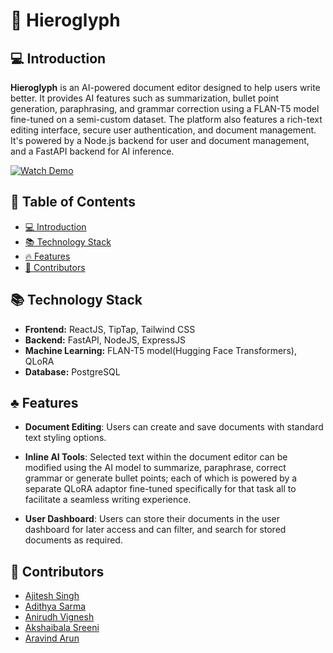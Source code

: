 # 📄 Hieroglyph

## 💻 Introduction

**Hieroglyph** is an AI-powered document editor designed to help users write better. It provides AI features such as summarization, bullet point generation, paraphrasing, and grammar correction using a FLAN-T5 model fine-tuned on a semi-custom dataset. The platform also features a rich-text editing interface, secure user authentication, and document management. It's powered by a Node.js backend for user and document management, and a FastAPI backend for AI inference.

[![Watch Demo](https://via.placeholder.com/800x450.png?text=Click+to+Watch+Demo)](ai-pipeline/results/Hieroglyph-showcase.mp4)

## 📖 Table of Contents

- [💻 Introduction](#introduction)
- [📚 Technology Stack](#technology-stack)
- [🔥 Features](#features)
- [👥 Contributors](#contributors)

## 📚 Technology Stack

- **Frontend:** ReactJS, TipTap, Tailwind CSS
- **Backend:** FastAPI, NodeJS, ExpressJS
- **Machine Learning:** FLAN-T5 model(Hugging Face Transformers), QLoRA
- **Database:** PostgreSQL

## ♣️ Features

- **Document Editing**: Users can create and save documents with standard text styling options.

- **Inline AI Tools**: Selected text within the document editor can be modified using the AI model to summarize, paraphrase, correct grammar or generate bullet points; each of which is powered by a separate QLoRA adaptor fine-tuned specifically for that task all to facilitate a seamless writing experience.

- **User Dashboard**: Users can store their documents in the user dashboard for later access and can filter, and search for stored documents as required.

## 👥 Contributors

* [Ajitesh Singh](https://github.com/ajiteshhh)
* [Adithya Sarma](https://github.com/adithyasarma24)
* [Anirudh Vignesh](https://github.com/crystallyen)
* [Akshaibala Sreeni](https://github.com/akdybala)
* [Aravind Arun](https://github.com/Aravindak3)
